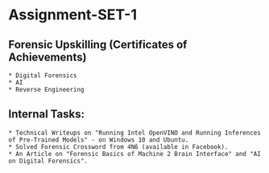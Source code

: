 # Assignment-SET-1
## Forensic Upskilling (Certificates of Achievements)
    * Digital Forensics
    * AI
    * Reverse Engineering

## Internal Tasks:
    * Technical Writeups on "Running Intel OpenVINO and Running Inferences of Pre-Trained Models" - on Windows 10 and Ubuntu.
    * Solved Forensic Crossword from 4N6 (available in Facebook).
    * An Article on "Forensic Basics of Machine 2 Brain Interface" and "AI on Digital Forensics".
